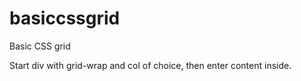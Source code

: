 basiccssgrid
============

Basic CSS grid

Start div with grid-wrap and col of choice, then enter content inside.